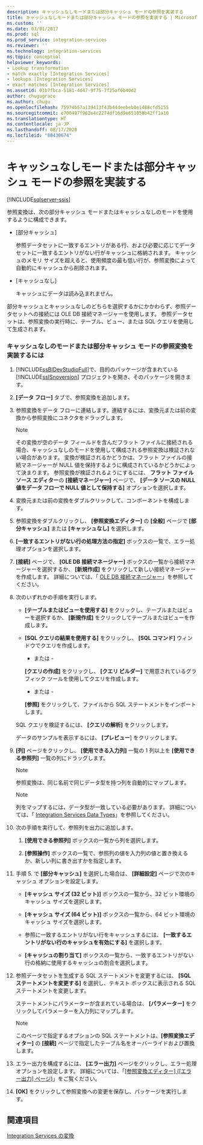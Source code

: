 ```yaml
---
description: キャッシュなしモードまたは部分キャッシュ モードの参照を実装する
title: キャッシュなしモードまたは部分キャッシュ モードの参照を実装する | Microsoft Docs
ms.custom: ''
ms.date: 03/01/2017
ms.prod: sql
ms.prod_service: integration-services
ms.reviewer: ''
ms.technology: integration-services
ms.topic: conceptual
helpviewer_keywords:
- Lookup transformation
- match exactly [Integration Services]
- lookups [Integration Services]
- exact matches [Integration Services]
ms.assetid: 01b7fbca-5181-4d47-9f75-7f25af6b40d2
author: chugugrace
ms.author: chugu
ms.openlocfilehash: 75974b57a139413f43b44deebeb0e1488cfd5155
ms.sourcegitcommit: e700497f962e4c2274df16d9e651059b42ff1a10
ms.translationtype: HT
ms.contentlocale: ja-JP
ms.lasthandoff: 08/17/2020
ms.locfileid: "88430674"
---
```

# <a name="implement-a-lookup-in-no-cache-or-partial-cache-mode"></a>キャッシュなしモードまたは部分キャッシュ モードの参照を実装する

[!INCLUDE[sqlserver-ssis](../../../includes/applies-to-version/sqlserver-ssis.md)]


  参照変換は、次の部分キャッシュ モードまたはキャッシュなしのモードを使用するように構成できます。  
  
-   [部分キャッシュ]  
  
     参照データセットに一致するエントリがある行、および必要に応じてデータセットに一致するエントリがない行がキャッシュに格納されます。 キャッシュのメモリ サイズを超えると、使用頻度の最も低い行が、参照変換によって自動的にキャッシュから削除されます。  
  
-   [キャッシュなし]  
  
     キャッシュにデータは読み込まれません。  
  
 部分キャッシュとキャッシュなしのどちらを選択するかにかかわらず、参照データセットへの接続には OLE DB 接続マネージャーを使用します。 参照データセットは、参照変換の実行時に、テーブル、ビュー、または SQL クエリを使用して生成されます。  
  
### <a name="to-implement-a-lookup-transformation-in-no-cache-or-partial-cache-mode"></a>キャッシュなしのモードまたは部分キャッシュ モードの参照変換を実装するには  
  
1.  [!INCLUDE[ssBIDevStudioFull](../../../includes/ssbidevstudiofull-md.md)]で、目的のパッケージが含まれている [!INCLUDE[ssISnoversion](../../../includes/ssisnoversion-md.md)] プロジェクトを開き、そのパッケージを開きます。  
  
2.  **[データ フロー]** タブで、参照変換を追加します。  
  
3.  参照変換をデータ フローに連結します。連結するには、変換元または前の変換から参照変換にコネクタをドラッグします。  
  
    > [!NOTE]  
    >  その変換が空のデータ フィールドを含んだフラット ファイルに接続される場合、キャッシュなしのモードを使用して構成される参照変換は検証されない場合があります。 変換が検証されるかどうかは、フラット ファイルの接続マネージャーが NULL 値を保持するように構成されているかどうかによって決まります。 参照変換が検証されるようにするには、 **フラット ファイル ソース エディター**の **[接続マネージャー]** ページで、 **[データ ソースの NULL 値をデータ フローで NULL 値として保持する]** オプションを選択します。  
  
4.  変換元または前の変換をダブルクリックして、コンポーネントを構成します。  
  
5.  参照変換をダブルクリックし、 **[参照変換エディター]** の **[全般]** ページで **[部分キャッシュ]** または **[キャッシュなし]** を選択します。  
  
6.  **[一致するエントリがない行の処理方法の指定]** ボックスの一覧で、エラー処理オプションを選択します。  
  
7.  **[接続]** ページで、 **[OLE DB 接続マネージャー]** ボックスの一覧から接続マネージャーを選択するか、 **[新規作成]** をクリックして新しい接続マネージャーを作成します。 詳細については、「 [OLE DB 接続マネージャー](../../../integration-services/connection-manager/ole-db-connection-manager.md)」を参照してください。  
  
8.  次のいずれかの手順を実行します。  
  
    -   **[テーブルまたはビューを使用する]** をクリックし、テーブルまたはビューを選択するか、 **[新規作成]** をクリックしてテーブルまたはビューを作成します。  
  
    -   **[SQL クエリの結果を使用する]** をクリックし、 **[SQL コマンド]** ウィンドウでクエリを作成します。  
  
         - または -  
  
         **[クエリの作成]** をクリックし、 **[クエリ ビルダー]** で用意されているグラフィック ツールを使用してクエリを作成します。  
  
         - または -  
  
         **[参照]** をクリックして、ファイルから SQL ステートメントをインポートします。  
  
     SQL クエリを検証するには、 **[クエリの解析]** をクリックします。  
  
     データのサンプルを表示するには、 **[プレビュー**] をクリックします。  
  
9. **[列]** ページをクリックし、 **[使用できる入力列]** 一覧の 1 列以上を **[使用できる参照列]** 一覧の列にドラッグします。  
  
    > [!NOTE]  
    >  参照変換は、同じ名前で同じデータ型を持つ列を自動的にマップします。  
  
    > [!NOTE]  
    >  列をマップするには、データ型が一致している必要があります。 詳細については、「 [Integration Services Data Types](../../../integration-services/data-flow/integration-services-data-types.md)」を参照してください。  
  
10. 次の手順を実行して、参照列を出力に追加します。  
  
    1.  **[使用できる参照列]** ボックスの一覧から列を選択します。  
  
    2.  **[参照操作]** ボックスの一覧で、参照列の値を入力列の値と置き換えるか、新しい列に書き出すかを指定します。  
  
11. 手順 5. で **[部分キャッシュ]** を選択した場合は、 **[詳細設定]** ページで次のキャッシュ オプションを設定します。  
  
    -   **[キャッシュ サイズ (32 ビット)]** ボックスの一覧から、32 ビット環境のキャッシュ サイズを選択します。  
  
    -   **[キャッシュ サイズ (64 ビット)]** ボックスの一覧から、64 ビット環境のキャッシュ サイズを選択します。  
  
    -   参照に一致するエントリがない行をキャッシュするには、 **[一致するエントリがない行のキャッシュを有効にする]** を選択します。  
  
    -   **[キャッシュの割り当て]** ボックスの一覧から、一致するエントリがない行の格納に使用するキャッシュの割合を選択します。  
  
12. 参照データセットを生成する SQL ステートメントを変更するには、 **[SQL ステートメントを変更する]** を選択し、テキスト ボックスに表示される SQL ステートメントを変更します。  
  
     ステートメントにパラメーターが含まれている場合は、 **[パラメーター]** をクリックしてパラメーターを入力列にマップします。  
  
    > [!NOTE]  
    >  このページで指定するオプションの SQL ステートメントは、**[参照変換エディター]** の **[接続]** ページで指定したテーブル名をオーバーライドおよび置換します。  
  
13. エラー出力を構成するには、 **[エラー出力]** ページをクリックし、エラー処理オプションを設定します。 詳細については、「[[参照変換エディター] ([エラー出力] ページ)](../../../integration-services/data-flow/transformations/lookup-transformation-editor-error-output-page.md)」をご覧ください。  
  
14. **[OK]** をクリックして参照変換への変更を保存し、パッケージを実行します。  
  
## <a name="see-also"></a>関連項目  
 [Integration Services の変換](../../../integration-services/data-flow/transformations/integration-services-transformations.md)  
  
  
